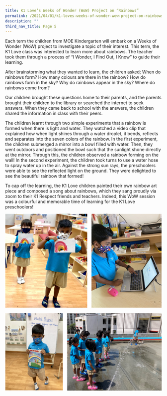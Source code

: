 ```yaml
---
title: K1 Love’s Weeks of Wonder (WoW) Project on “Rainbows”
permalink: /2021/04/01/k1-loves-weeks-of-wonder-wow-project-on-rainbows/
description: ""
third_nav_title: Page 5
---
```

<p>Each term the children from MOE Kindergarten will embark on a Weeks of Wonder (WoW) project to investigate a topic of their interest. This term, the K1 Love class was interested to learn more about rainbows. The teacher took them through a process of &ldquo;I Wonder, I Find Out, I Know&rdquo; to guide their learning.</p>
<p>After brainstorming what they wanted to learn, the children asked; When do rainbows form? How many colours are there in the rainbow? How do rainbows form in the sky? Why do rainbows appear in the sky? Where do rainbows come from?</p>
<p>Our children brought these questions home to their parents, and the parents brought their children to the library or searched the internet to seek answers. When they came back to school with the answers, the children shared the information in class with their peers.</p>
<p>The children learnt through two simple experiments that a rainbow is formed when there is light and water. They watched a video clip that explained how when light shines through a water droplet, it bends, reflects and separates into the seven colors of the rainbow. In the first experiment, the children submerged a mirror into a bowl filled with water. Then, they went outdoors and positioned the bowl such that the sunlight shone directly at the mirror. Through this, the children observed a rainbow forming on the wall! In the second experiment, the children took turns to use a water hose to spray water up in the air. Against the strong sun rays, the preschoolers were able to see the reflected light on the ground. They were delighted to see the beautiful rainbow that formed!</p>
<p>To cap off the learning, the K1 Love children painted their own rainbow art piece and composed a song about rainbows, which they sang proudly via zoom to their K1 Respect friends and teachers. Indeed, this WoW session was a colourful and memorable time of learning for the K1 Love preschoolers!</p>

![](/images/k1loveweek1.png)

![](/images/k1loveweek2.png)